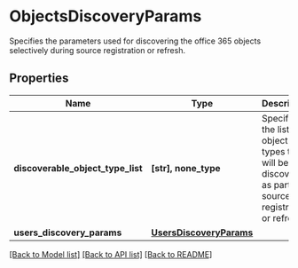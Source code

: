 # ObjectsDiscoveryParams

Specifies the parameters used for discovering the office 365 objects selectively during source registration or refresh.

## Properties
Name | Type | Description | Notes
------------ | ------------- | ------------- | -------------
**discoverable_object_type_list** | **[str], none_type** | Specifies the list of object types that will be discovered as part of source registration or refresh. | [optional] 
**users_discovery_params** | [**UsersDiscoveryParams**](UsersDiscoveryParams.md) |  | [optional] 

[[Back to Model list]](../README.md#documentation-for-models) [[Back to API list]](../README.md#documentation-for-api-endpoints) [[Back to README]](../README.md)


